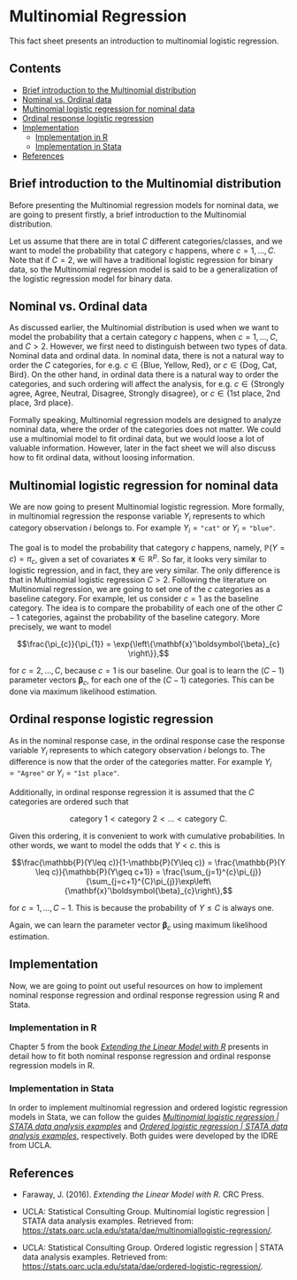# Multinomial Regression

This fact sheet presents an introduction to multinomial logistic regression.

## Contents

- [Brief introduction to the Multinomial distribution](#what_is_Multinom)
- [Nominal vs. Ordinal data](#Ordi_vs_Nomi)
- [Multinomial logistic regression for nominal data](#Multi_nom_reg)
- [Ordinal response logistic regression](#Ordi_reg)
- [Implementation](#Multinom_implementation)
    - [Implementation in R](#Multinom_in_r)
    - [Implementation in Stata](#Multinom_in_stata)
- [References](#Multinom_ref)

## <a class=anchor id=what_is_Multinom></a> Brief introduction to the Multinomial distribution

Before presenting the Multinomial regression models for nominal data, we are going to present firstly, a brief introduction to the Multinomial distribution. 

Let us assume that there are in total $C$ different categories/classes, and we want to model the probability that category $c$ happens, where $c=1,\dots,\,C$. Note that if $C=2$, we will have a traditional logistic regression for binary data, so the Multinomial regression model is said to be a generalization of the logistic regression model for binary data.

## <a class=anchor id=Ordi_vs_Nomi></a> Nominal vs. Ordinal data

As discussed earlier, the Multinomial distribution is used when we want to model the probability that a certain category $c$ happens, when $c=1,\dots,\,C$, and $C>2$. However, we first need to distinguish between two types of data. Nominal data and ordinal data. In nominal data, there is not a natural way to order the $C$ categories, for e.g. $c\in\left\{\text{Blue, Yellow, Red}\right\}$, or $c\in\left\{\text{Dog, Cat, Bird}\right\}$. On the other hand, in ordinal data there is a natural way to order the categories, and such ordering will affect the analysis, for e.g. $c\in\left\{\text{Strongly agree, Agree, Neutral, Disagree, Strongly disagree}\right\}$, or  $c\in\left\{\text{1st place, 2nd place, 3rd place}\right\}$.

Formally speaking, Multinomial regression models are designed to analyze nominal data, where the order of the categories does not matter. We could use a multinomial model to fit ordinal data, but we would loose a lot of valuable information. However, later in the fact sheet we will also discuss how to fit ordinal data, without loosing information. 

## <a class=anchor id=Multi_nom_reg></a> Multinomial logistic regression for nominal data

We are now going to present Multinomial logistic regression. More formally, in multinomial regression the response variable $Y_{i}$ represents to which category observation $i$ belongs to. For example $Y_{i} = \texttt{"cat"}$ or $Y_{i} = \texttt{"blue"}$. 

The goal is to model the probability that category $c$ happens, namely, $\mathbb{P}(Y = c) = \pi_{c}$, given a set of covariates $\mathbf{x}\in\mathbb{R}^{p}$. So far, it looks very similar to logistic regression, and in fact, they are very similar. The only difference is that in Multinomial logistic regression $C>2$. Following the literature on Multinomial regression, we are going to set one of the $c$ categories as a baseline category. For example, let us consider $c=1$ as the baseline category. The idea is to compare the probability of each one of the other $C-1$ categories, against the probability of the baseline category. More precisely, we want to model

$$\frac{\pi_{c}}{\pi_{1}} = \exp{\left\{\mathbf{x}'\boldsymbol{\beta}_{c} \right\}},$$

for $c=2,\dots,\,C$, because $c=1$ is our baseline. Our goal is to learn the $(C-1)$ parameter vectors $\boldsymbol{\beta}_{c}$, for each one of the $(C-1)$ categories. This can be done via maximum likelihood estimation. 

## <a class=anchor id=Ordi_reg></a> Ordinal response logistic regression

As in the nominal response case, in the ordinal response case the response variable $Y_{i}$ represents to which category observation $i$ belongs to. The difference is now that the order of the categories matter. For example $Y_{i} = \texttt{"Agree"}$ or $Y_{i} = \texttt{"1st place"}$. 

Additionally, in ordinal response regression it is assumed that the $C$ categories are ordered such that 

$$ \text{category 1} < \text{category 2} < \dots < \text{category C}.  $$

Given this ordering, it is convenient to work with cumulative probabilities. In other words, we want to model the odds that $Y < c$. this is 

$$\frac{\mathbb{P}(Y\leq c)}{1-\mathbb{P}(Y\leq c)} = \frac{\mathbb{P}(Y \leq c)}{\mathbb{P}(Y\geq c+1)} = \frac{\sum_{j=1}^{c}\pi_{j}}{\sum_{j=c+1}^{C}\pi_{j}}\exp\left\{\mathbf{x}'\boldsymbol{\beta}_{c}\right\},$$

for $c=1,\dots,\,C-1$. This is because the probability of $Y\leq C$ is always one. 

Again, we can learn the parameter vector $\boldsymbol{\beta}_{c}$ using maximum likelihood estimation. 

## <a class=anchor id=Multinom_implementation></a> Implementation

Now, we are going to point out useful resources on how to implement nominal response regression and ordinal response regression using R and Stata.

### <a class=anchor id=Multinom_in_r></a> Implementation in R

Chapter 5 from the book [*Extending the Linear Model with R*](https://www.taylorfrancis.com/books/mono/10.1201/9781315382722/extending-linear-model-julian-faraway) presents in detail how to fit both nominal response regression and ordinal response regression models in R. 

### <a class=anchor id=Multinom_in_stata></a> Implementation in Stata

In order to implement multinomial regression and ordered logistic regression models in Stata, we can follow the guides [*Multinomial logistic regression | STATA data analysis examples*](https://stats.oarc.ucla.edu/stata/dae/multinomiallogistic-regression/) and [*Ordered logistic regression | STATA data analysis examples*](https://stats.oarc.ucla.edu/stata/dae/ordered-logistic-regression/), respectively. Both guides were developed by the IDRE from UCLA. 

## <a class=anchor id=Multinom_ref></a> References

+ Faraway, J. (2016). *Extending the Linear Model with R*. CRC Press.

* UCLA: Statistical Consulting Group. Multinomial logistic regression | STATA data analysis examples. Retrieved from: https://stats.oarc.ucla.edu/stata/dae/multinomiallogistic-regression/.

* UCLA: Statistical Consulting Group. Ordered logistic regression | STATA data analysis examples. Retrieved from: https://stats.oarc.ucla.edu/stata/dae/ordered-logistic-regression/.
